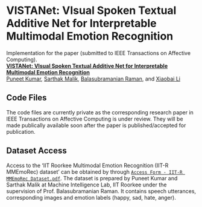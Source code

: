 VISTANet: VIsual Spoken Textual Additive Net for Interpretable Multimodal Emotion Recognition
===================================================================================================

Implementation for the paper (submitted to IEEE Transactions on Affective Computing). <br>
**[VISTANet: VIsual Spoken Textual Additive Net for Interpretable Multimodal Emotion Recognition][1]**<br>
[Puneet Kumar](https://puneet-kr.github.io/), [Sarthak Malik](https://www.linkedin.com/in/sarthak-malik-03777a190/), [Balasubramanian Raman](http://faculty.iitr.ac.in/~balarfma/), and [Xiaobai Li](https://www.oulu.fi/en/researchers/xiaobai-li)

## Code Files
The code files are currently private as the corresponding research paper in IEEE Transactions on Affective Computing is under review. They will be made publically available soon after the paper is published/accepted for publication.

Dataset Access
--------------
Access to the ‘IIT Roorkee Multimodal Emotion Recognition (IIT-R MMEmoRec) dataset’ can be obtained by through [`Access Form - IIT-R MMEmoRec Dataset.pdf`][2]. The dataset is prepared by Puneet Kumar and Sarthak Malik at Machine Intelligence Lab, IIT Roorkee under the supervision of Prof. Balasubramanian Raman. It contains speech utterances, corresponding images and emotion labels (happy, sad, hate, anger).

[1]:https://arxiv.org/abs/2208.11450 
[2]:https://github.com/MIntelligence-Group/MMEmoRec/blob/main/Access%20Form%20-%20IIT-R%20MMEmoRec%20Dataset.pdf
